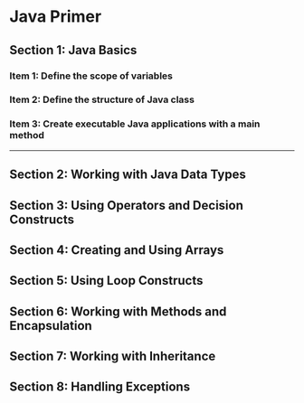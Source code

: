 # Java Primer

## Section 1: Java Basics

### Item 1: Define the scope of variables

### Item 2: Define the structure of Java class

### Item 3: Create executable Java applications with a main method




----

## Section 2: Working with Java Data Types

## Section 3: Using Operators and Decision Constructs

## Section 4: Creating and Using Arrays

## Section 5: Using Loop Constructs

## Section 6: Working with Methods and Encapsulation

## Section 7: Working with Inheritance

## Section 8: Handling Exceptions